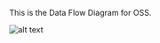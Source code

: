 This is the Data Flow Diagram for OSS.


![alt text](https://cloud.githubusercontent.com/assets/9740504/19196683/175e7542-8c7c-11e6-805e-a3adc68fb472.png)

